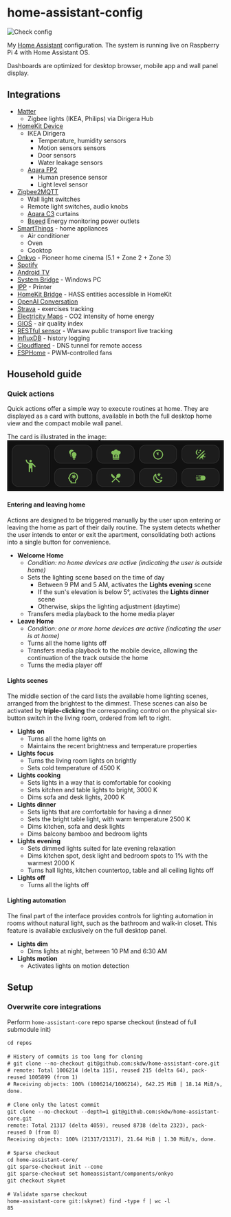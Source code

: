 # home-assistant-config

![Check config](https://github.com/skdw/home-assistant-config/actions/workflows/ci.yml/badge.svg)

My [Home Assistant](http://home-assistant.io) configuration. The system is running live on Raspberry Pi 4 with Home Assistant OS.

Dashboards are optimized for desktop browser, mobile app and wall panel display.

## Integrations

- [Matter](https://www.home-assistant.io/integrations/matter)
  - Zigbee lights (IKEA, Philips) via Dirigera Hub
- [HomeKit Device](https://www.home-assistant.io/integrations/homekit_controller)
  - IKEA Dirigera
    - Temperature, humidity sensors
    - Motion sensors sensors
    - Door sensors
    - Water leakage sensors
  - [Aqara FP2](https://www.aqara.com/eu/product/presence-sensor-fp2/)
    - Human presence sensor
    - Light level sensor
- [Zigbee2MQTT](https://www.zigbee2mqtt.io/)
  - Wall light switches
  - Remote light switches, audio knobs
  - [Aqara C3](https://www.aqara.com/en/product/curtain-controller-c3/) curtains
  - [Bseed](https://www.bseed.com/products/bseed-zigbee-eu-wall-sockets-power-outlets-with-energy-monitoring-kids-protection) Energy monitoring power outlets
- [SmartThings](https://www.home-assistant.io/integrations/smartthings/) - home appliances
  - Air conditioner
  - Oven
  - Cooktop
- [Onkyo](https://www.home-assistant.io/integrations/onkyo/) - Pioneer home cinema (5.1 + Zone 2 + Zone 3)
- [Spotify](https://www.home-assistant.io/integrations/spotify/)
- [Android TV](https://www.home-assistant.io/integrations/androidtv/)
- [System Bridge](https://www.home-assistant.io/integrations/system_bridge/) - Windows PC
- [IPP](https://www.home-assistant.io/integrations/ipp/) - Printer
- [HomeKit Bridge](https://www.home-assistant.io/integrations/homekit/) - HASS entities accessible in HomeKit
- [OpenAI Conversation](https://www.home-assistant.io/integrations/openai_conversation/)
- [Strava](https://github.com/craibo/ha_strava) - exercises tracking
- [Electricity Maps](https://www.home-assistant.io/integrations/co2signal/) - CO2 intensity of home energy
- [GIOŚ](https://www.home-assistant.io/integrations/gios/) - air quality index
- [RESTful sensor](https://www.home-assistant.io/integrations/sensor.rest/) - Warsaw public transport live tracking
- [InfluxDB](https://www.home-assistant.io/integrations/influxdb/) - history logging
- [Cloudflared](https://github.com/brenner-tobias/addon-cloudflared) - DNS tunnel for remote access
- [ESPHome](https://www.home-assistant.io/integrations/esphome/) - PWM-controlled fans

## Household guide

### Quick actions

Quick actions offer a simple way to execute routines at home. They are displayed as a card with buttons, available in both the full desktop home view and the compact mobile wall panel.

The card is illustrated in the image: ![screenshot_card_scenes](image/screenshot_card_scenes.png)

#### Entering and leaving home

Actions are designed to be triggered manually by the user upon entering or leaving the home as part of their daily routine. The system detects whether the user intends to enter or exit the apartment, consolidating both actions into a single button for convenience.

- **Welcome Home**
  - *Condition: no home devices are active (indicating the user is outside home)*
  - Sets the lighting scene based on the time of day
    - Between 9 PM and 5 AM, activates the **Lights evening** scene
    - If the sun's elevation is below 5°, activates the **Lights dinner** scene
    - Otherwise, skips the lighting adjustment (daytime)
  - Transfers media playback to the home media player
- **Leave Home**
  - *Condition: one or more home devices are active (indicating the user is at home)*
  - Turns all the home lights off
  - Transfers media playback to the mobile device, allowing the continuation of the track outside the home
  - Turns the media player off

#### Lights scenes

The middle section of the card lists the available home lighting scenes, arranged from the brightest to the dimmest. These scenes can also be activated by **triple-clicking** the corresponding control on the physical six-button switch in the living room, ordered from left to right.

- **Lights on**
  - Turns all the home lights on
  - Maintains the recent brightness and temperature properties
- **Lights focus**
  - Turns the living room lights on brightly
  - Sets cold temperature of 4500 K
- **Lights cooking**
  - Sets lights in a way that is comfortable for cooking
  - Sets kitchen and table lights to bright, 3000 K
  - Dims sofa and desk lights, 2000 K
- **Lights dinner**
  - Sets lights that are comfortable for having a dinner
  - Sets the bright table light, with warm temperature 2500 K
  - Dims kitchen, sofa and desk lights
  - Dims balcony bamboo and bedroom lights
- **Lights evening**
  - Sets dimmed lights suited for late evening relaxation
  - Dims kitchen spot, desk light and bedroom spots to 1% with the warmest 2000 K
  - Turns hall lights, kitchen countertop, table and all ceiling lights off
- **Lights off**
  - Turns all the lights off

#### Lighting automation

The final part of the interface provides controls for lighting automation in rooms without natural light, such as the bathroom and walk-in closet. This feature is available exclusively on the full desktop panel.

- **Lights dim**
  - Dims lights at night, between 10 PM and 6:30 AM
- **Lights motion**
  - Activates lights on motion detection

## Setup

### Overwrite core integrations
Perform `home-assistant-core` repo sparse checkout (instead of full submodule init)
```
cd repos

# History of commits is too long for cloning
# git clone --no-checkout git@github.com:skdw/home-assistant-core.git
# remote: Total 1006214 (delta 115), reused 215 (delta 64), pack-reused 1005899 (from 1)
# Receiving objects: 100% (1006214/1006214), 642.25 MiB | 18.14 MiB/s, done.

# Clone only the latest commit
git clone --no-checkout --depth=1 git@github.com:skdw/home-assistant-core.git
remote: Total 21317 (delta 4059), reused 8738 (delta 2323), pack-reused 0 (from 0)
Receiving objects: 100% (21317/21317), 21.64 MiB | 1.30 MiB/s, done.

# Sparse checkout
cd home-assistant-core/
git sparse-checkout init --cone
git sparse-checkout set homeassistant/components/onkyo
git checkout skynet

# Validate sparse checkout
home-assistant-core git:(skynet) find -type f | wc -l
85
```
